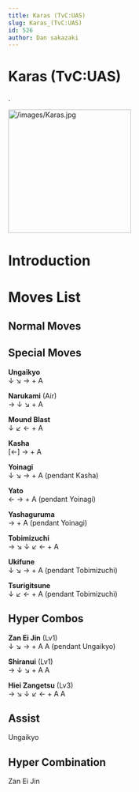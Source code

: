 ```yaml
---
title: Karas (TvC:UAS)
slug: Karas_(TvC:UAS)
id: 526
author: Dan sakazaki
---
```


# Karas (TvC:UAS)

.

<img src="/images/Karas.jpg" title="/images/Karas.jpg" width="250"
alt="/images/Karas.jpg" />  

# Introduction

# Moves List

## Normal Moves

## Special Moves

**Ungaikyo**  
↓ ↘ → + A

**Narukami** (Air)  
→ ↓ ↘ + A

**Mound Blast**  
↓ ↙ ← + A

**Kasha**  
\[←\] → + A

**Yoinagi**  
↓ ↘ → + A (pendant Kasha)

**Yato**  
← → + A (pendant Yoinagi)

**Yashaguruma**  
→ + A (pendant Yoinagi)

**Tobimizuchi**  
→ ↘ ↓ ↙ ← + A

**Ukifune**  
↓ ↘ → + A (pendant Tobimizuchi)

**Tsurigitsune**  
↓ ↙ ← + A (pendant Tobimizuchi)

## Hyper Combos

**Zan Ei Jin** (Lv1)  
↓ ↘ → + A A (pendant Ungaikyo)

**Shiranui** (Lv1)  
→ ↓ ↘ + A A

**Hiei Zangetsu** (Lv3)  
→ ↘ ↓ ↙ ← + A A

## Assist

Ungaikyo

## Hyper Combination

Zan Ei Jin
